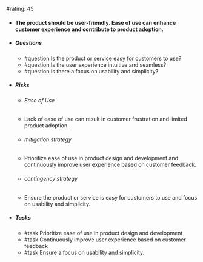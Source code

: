 #rating: 45
- #### The product should be user-friendly. Ease of use can enhance customer experience and contribute to product adoption.
- ##### Questions
  - #question Is the product or service easy for customers to use?
  - #question Is the user experience intuitive and seamless?
  - #question Is there a focus on usability and simplicity?
- ##### Risks

  - ###### Ease of Use
  - Lack of ease of use can result in customer frustration and limited product adoption.
  - ###### mitigation strategy
  - Prioritize ease of use in product design and development and continuously improve user experience based on customer feedback.
  - ###### contingency strategy
  - Ensure the product or service is easy for customers to use and focus on usability and simplicity.
- ##### Tasks
  - #task Prioritize ease of use in product design and development
  - #task  Continuously improve user experience based on customer feedback
  - #task  Ensure a focus on usability and simplicity.


